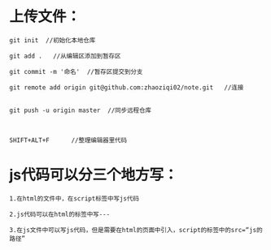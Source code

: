 # 上传文件：

    git init  //初始化本地仓库

    git add .   //从编辑区添加到暂存区

    git commit -m '命名'  //暂存区提交到分支

    git remote add origin git@github.com:zhaoziqi02/note.git   //连接


    git push -u origin master  //同步远程仓库



    SHIFT+ALT+F      //整理编辑器里代码
    
    
 # js代码可以分三个地方写：
    
    1.在html的文件中，在script标签中写js代码
    
    2.js代码可以在html的标签中写---
    
    3.在js文件中可以写js代码，但是需要在html的页面中引入，script的标签中的src=“js的路径”
